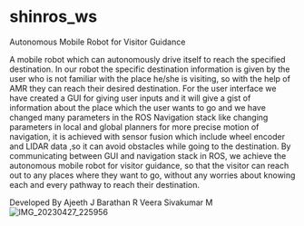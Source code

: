 # shinros_ws
Autonomous Mobile Robot for Visitor Guidance

A mobile robot which can autonomously drive itself to reach the specified
destination. In our robot the specific destination information is given by the user
who is not familiar with the place he/she is visiting, so with the help of AMR they
can reach their desired destination. For the user interface we have created a GUI
for giving user inputs and it will give a gist of information about the place which
the user wants to go and we have changed many parameters in the ROS
Navigation stack like changing parameters in local and global planners for more precise motion of navigation, it is achieved with sensor
fusion which include wheel encoder and LIDAR data ,so it can avoid obstacles
while going to the destination. By communicating between GUI and navigation
stack in ROS, we achieve the autonomous mobile robot for visitor guidance, so
that the visitor can reach out to any places where they want to go, without any
worries about knowing each and every pathway to reach their destination.

Developed By
Ajeeth J
Barathan R
Veera Sivakumar M
![IMG_20230427_225956](https://user-images.githubusercontent.com/108609380/234942858-93adee31-65a8-4db1-b49a-6c6dc1e6e83f.jpg)
